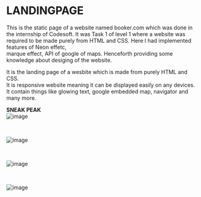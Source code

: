 # LANDINGPAGE

This is the static page of a website named booker.com which was done in the internship of Codesoft.
It was Task 1 of level 1 where a website was required to be made purely from HTML and CSS. Here I had implemented features of Neon effetc,<br>
marque effect, API of google of maps. Henceforth providing some knowledge about desiging of the website.<br>

It is the landing page of a  wesbite which is made from purely HTML and CSS.
<br>It is responsive website meaning it can be displayed easily on any devices.
<br>It contain things like glowing text, google embedded map, navigator and many more.

<b>SNEAK PEAK</b>
<br>
![image](https://github.com/user-attachments/assets/14125ed0-7767-4a76-8438-ef9cc5db0690)

<br>

![image](https://github.com/user-attachments/assets/99bece40-f374-409a-9b81-2449490d055b)

<br>

![image](https://github.com/user-attachments/assets/4397fa18-1f6c-41ed-9cfa-25d68a066040)

<br>

![image](https://github.com/user-attachments/assets/5195718d-feda-4518-8343-b124317e1d8d)

<br>


